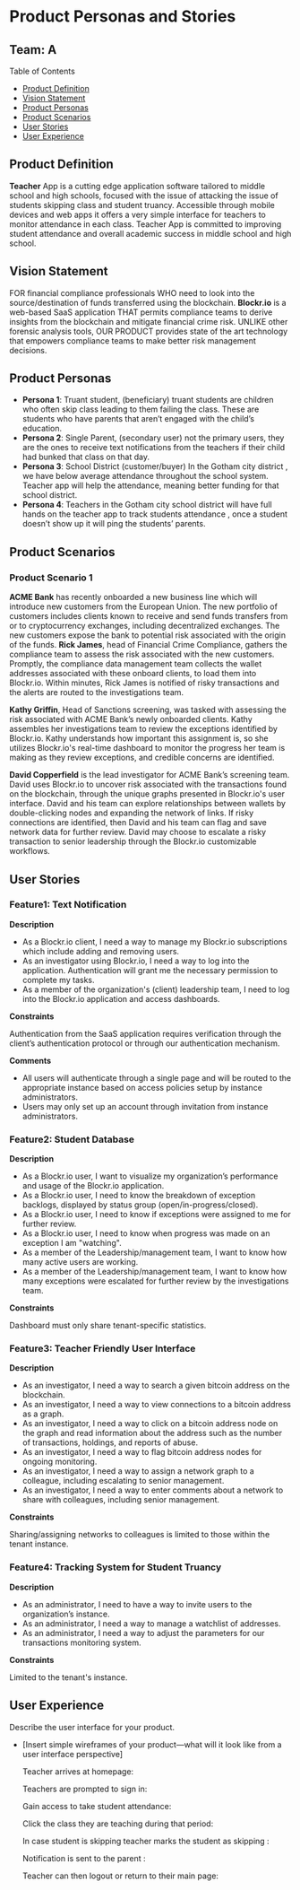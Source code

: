 # Product Personas and Stories

## Team: A

Table of Contents

- [Product Definition](#product-definition)
- [Vision Statement](#vision-statement)
- [Product Personas](#product-personas)
- [Product Scenarios](#product-scenarios)
- [User Stories](#user-stories)
- [User Experience](#user-experience)

## Product Definition

**Teacher** App is a cutting edge application software tailored to middle school and high schools, focused with the issue of attacking the issue of students skipping class and student truancy. Accessible through mobile devices and web apps it offers a very simple interface for teachers to monitor attendance in each class. Teacher App is committed to improving student attendance and overall academic success in middle school and high school.

## Vision Statement

FOR financial compliance professionals WHO need to look into the source/destination of funds transferred using the blockchain. **Blockr.io** is a web-based SaaS application THAT permits compliance teams to derive insights from the blockchain and mitigate financial crime risk. UNLIKE other forensic analysis tools, OUR PRODUCT provides state of the art technology that empowers compliance teams to make better risk management decisions.

## Product Personas

- **Persona 1**: Truant student, (beneficiary) truant students are children who often skip class leading to them failing the class. These are students who have parents that aren’t engaged with the child’s education.
- **Persona 2**: Single Parent, (secondary user) not the primary users, they are the ones to receive text notifications from the teachers if their child had bunked that class on that day.
- **Persona 3**: School District (customer/buyer) In the Gotham city district , we have below average attendance throughout the school system. Teacher app will help the attendance, meaning better funding for that school district.
- **Persona 4**: Teachers in the Gotham city school district will have full hands on the teacher app to track students attendance , once a student doesn’t show up it will ping the students’ parents.

## Product Scenarios

### Product Scenario 1

**ACME Bank** has recently onboarded a new business line which will introduce new customers from the European Union. The new portfolio of customers includes clients known to receive and send funds transfers from or to cryptocurrency exchanges, including decentralized exchanges. The new customers expose the bank to potential risk associated with the origin of the funds. **Rick James**, head of Financial Crime Compliance, gathers the compliance team to assess the risk associated with the new customers. Promptly, the compliance data management team collects the wallet addresses associated with these onboard clients, to load them into Blockr.io. Within minutes, Rick James is notified of risky transactions and the alerts are routed to the investigations team.

**Kathy Griffin**, Head of Sanctions screening, was tasked with assessing the risk associated with ACME Bank’s newly onboarded clients. Kathy assembles her investigations team to review the exceptions identified by Blockr.io. Kathy understands how important this assignment is, so she utilizes Blockr.io's real-time dashboard to monitor the progress her team is making as they review exceptions, and credible concerns are identified.

**David Copperfield** is the lead investigator for ACME Bank’s screening team. David uses Blockr.io to uncover risk associated with the transactions found on the blockchain, through the unique graphs presented in Blockr.io's user interface. David and his team can explore relationships between wallets by double-clicking nodes and expanding the network of links. If risky connections are identified, then David and his team can flag and save network data for further review. David may choose to escalate a risky transaction to senior leadership through the Blockr.io customizable workflows.

## User Stories

### Feature1: Text Notification

**Description**

- As a Blockr.io client, I need a way to manage my Blockr.io subscriptions which include adding and removing users.
- As an investigator using Blockr.io, I need a way to log into the application. Authentication will grant me the necessary permission to complete my tasks.
- As a member of the organization's (client) leadership team, I need to log into the Blockr.io application and access dashboards.

**Constraints**

Authentication from the SaaS application requires verification through the client’s authentication protocol or through our authentication mechanism.

**Comments**

- All users will authenticate through a single page and will be routed to the appropriate instance based on access policies setup by instance administrators.
- Users may only set up an account through invitation from instance administrators.

### Feature2: Student Database

**Description**

- As a Blockr.io user, I want to visualize my organization’s performance and usage of the Blockr.io application.
- As a Blockr.io user, I need to know the breakdown of exception backlogs, displayed by status group (open/in-progress/closed).
- As a Blockr.io user, I need to know if exceptions were assigned to me for further review.
- As a Blockr.io user, I need to know when progress was made on an exception I am "watching".
- As a member of the Leadership/management team, I want to know how many active users are working.
- As a member of the Leadership/management team, I want to know how many exceptions were escalated for further review by the investigations team.

**Constraints**

Dashboard must only share tenant-specific statistics.

### Feature3: Teacher Friendly User Interface

**Description**

- As an investigator, I need a way to search a given bitcoin address on the blockchain.
- As an investigator, I need a way to view connections to a bitcoin address as a graph.
- As an investigator, I need a way to click on a bitcoin address node on the graph and read information about the address such as the number of transactions, holdings, and reports of abuse.
- As an investigator, I need a way to flag bitcoin address nodes for ongoing monitoring.
- As an investigator, I need a way to assign a network graph to a colleague, including escalating to senior management.
- As an investigator, I need a way to enter comments about a network to share with colleagues, including senior management.

**Constraints**

Sharing/assigning networks to colleagues is limited to those within the tenant instance.

### Feature4: Tracking System for Student Truancy

**Description**

- As an administrator, I need to have a way to invite users to the organization’s instance.
- As an administrator, I need a way to manage a watchlist of addresses.
- As an administrator, I need a way to adjust the parameters for our transactions monitoring system.

**Constraints**

Limited to the tenant's instance.

## User Experience

Describe the user interface for your product.

- [Insert simple wireframes of your product—what will it look like from a user interface perspective]

  Teacher arrives at homepage: <insert picture here>

  Teachers are prompted to sign in: <insert picture here>

  Gain access to take student attendance: <insert picture here>

  Click the class they are teaching during that period: <insert picture here>

  In case student is skipping teacher marks the student as skipping : <insert picture here>

  Notification is sent to the parent : <insert picture here>

  Teacher can then logout or return to their main page: <insert picture here>
